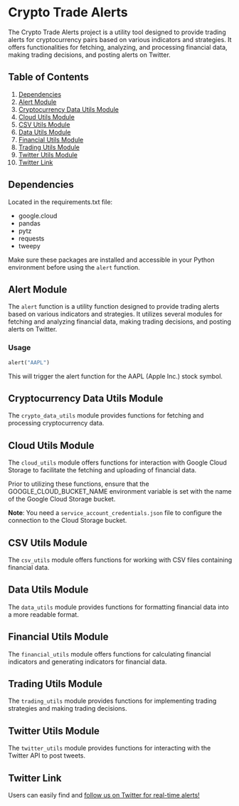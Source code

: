 # Crypto Trade Alerts

The Crypto Trade Alerts project is a utility tool designed to provide trading alerts for cryptocurrency pairs based on various indicators and strategies. It offers functionalities for fetching, analyzing, and processing financial data, making trading decisions, and posting alerts on Twitter.

## Table of Contents

1. [Dependencies](#dependencies)
2. [Alert Module](#alert-module)
3. [Cryptocurrency Data Utils Module](#cryptocurrency-data-utils-module)
4. [Cloud Utils Module](#cloud-utils-module)
5. [CSV Utils Module](#csv-utils-module)
6. [Data Utils Module](#data-utils-module)
7. [Financial Utils Module](#financial-utils-module)
8. [Trading Utils Module](#trading-utils-module)
9. [Twitter Utils Module](#twitter-utils-module)
10. [Twitter Link](#twitter-link)

## Dependencies

Located in the requirements.txt file:

- google.cloud
- pandas
- pytz
- requests
- tweepy

Make sure these packages are installed and accessible in your Python environment before using the `alert` function.

## Alert Module

The `alert` function is a utility function designed to provide trading alerts based on various indicators and strategies. It utilizes several modules for fetching and analyzing financial data, making trading decisions, and posting alerts on Twitter.

### Usage

```python
alert("AAPL")
```

This will trigger the alert function for the AAPL (Apple Inc.) stock symbol.

## Cryptocurrency Data Utils Module

The `crypto_data_utils` module provides functions for fetching and processing cryptocurrency data.

## Cloud Utils Module

The `cloud_utils` module offers functions for interaction with Google Cloud Storage to facilitate the fetching and uploading of financial data.

Prior to utilizing these functions, ensure that the GOOGLE_CLOUD_BUCKET_NAME environment variable is set with the name of the Google Cloud Storage bucket.

**Note**: You need a `service_account_credentials.json` file to configure the connection to the Cloud Storage bucket.

## CSV Utils Module

The `csv_utils` module offers functions for working with CSV files containing financial data.

## Data Utils Module

The `data_utils` module provides functions for formatting financial data into a more readable format.

## Financial Utils Module

The `financial_utils` module offers functions for calculating financial indicators and generating indicators for financial data.

## Trading Utils Module

The `trading_utils` module provides functions for implementing trading strategies and making trading decisions.

## Twitter Utils Module

The `twitter_utils` module provides functions for interacting with the Twitter API to post tweets.

## Twitter Link

Users can easily find and [follow us on Twitter for real-time alerts!](https://x.com/TheBitcoinAlert)





